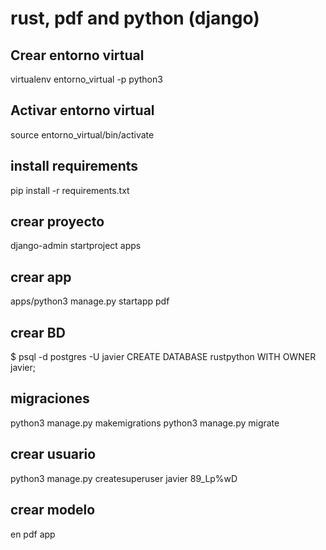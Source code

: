 # rust, pdf and python (django)

## Crear entorno virtual
virtualenv entorno_virtual -p python3

## Activar entorno virtual
source entorno_virtual/bin/activate

## install requirements
pip install -r requirements.txt 

## crear proyecto
django-admin startproject apps

## crear app
apps/python3 manage.py startapp pdf

## crear BD
$ psql -d postgres -U javier
CREATE DATABASE rustpython WITH OWNER javier;

## migraciones
python3 manage.py makemigrations
python3 manage.py migrate

## crear usuario
python3 manage.py createsuperuser
javier
89_Lp%wD

## crear modelo
en pdf app